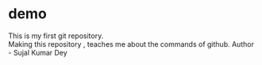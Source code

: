 # demo
This is my first git repository.
<br>
Making this repository , teaches me about the commands of github.
Author - Sujal Kumar Dey
